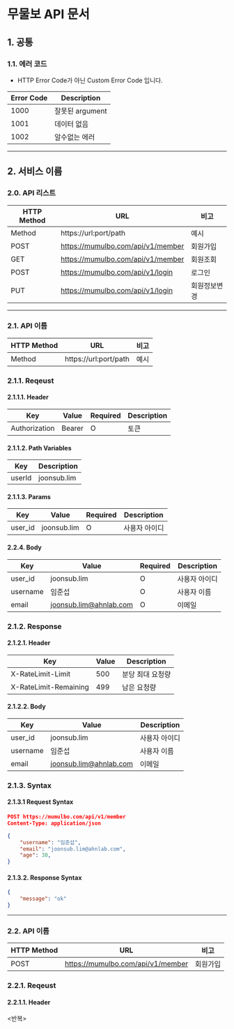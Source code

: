 # 무물보 API 문서

## 1. 공통

### 1.1. 에러 코드

* HTTP Error Code가 아닌 Custom Error Code 입니다.

|Error Code|Description|
|------|---|
|1000|잘못된 argument|
|1001|데이터 없음|
|1002|알수없는 에러|

---

## 2. 서비스 이름

### 2.0. API 리스트

|HTTP Method|URL|비고|
|------|---|---|
|Method|https://url:port/path|예시|
|POST|https://mumulbo.com/api/v1/member|회원가입|
|GET|https://mumulbo.com/api/v1/member|회원조회|
|POST|https://mumulbo.com/api/v1/login|로그인|
|PUT|https://mumulbo.com/api/v1/login|회원정보변경|

---

### 2.1. API 이름

|HTTP Method|URL|비고|
|------|---|---|
|Method|https://url:port/path|예시|

### 2.1.1. Reqeust

#### 2.1.1.1. Header

|Key|Value|Required|Description|
|------|---|---|---|
|Authorization|Bearer <JWT>|O|토큰|

#### 2.1.1.2. Path Variables

|Key|Description|
|------|---|
|userId|joonsub.lim|

#### 2.1.1.3. Params

|Key|Value|Required|Description|
|------|---|---|---|
|user_id|joonsub.lim|O|사용자 아이디|

#### 2.2.4. Body

|Key|Value|Required|Description|
|------|---|---|---|
|user_id|joonsub.lim|O|사용자 아이디|
|username|임준섭|O|사용자 이름|
|email|joonsub.lim@ahnlab.com|O|이메일|

### 2.1.2. Response

#### 2.1.2.1. Header

|Key|Value|Description|
|------|---|---|
|X-RateLimit-Limit|500|분당 최대 요청량|
|X-RateLimit-Remaining|499|남은 요청량|

#### 2.1.2.2. Body

|Key|Value|Description|
|------|---|---|
|user_id|joonsub.lim|사용자 아이디|
|username|임준섭|사용자 이름|
|email|joonsub.lim@ahnlab.com|이메일|

### 2.1.3. Syntax

#### 2.1.3.1 Request Syntax

```json
POST https://mumulbo.com/api/v1/member
Content-Type: application/json

{
    "username": "임준섭",
    "email": "joonsub.lim@ahnlab.com",
    "age": 30,
}
```

#### 2.1.3.2. Response Syntax

```json
{
    "message": "ok"
}
```

---

### 2.2. API 이름

|HTTP Method|URL|비고|
|------|---|---|
|POST|https://mumulbo.com/api/v1/member|회원가입|

### 2.2.1. Reqeust

#### 2.2.1.1. Header

<반복>
